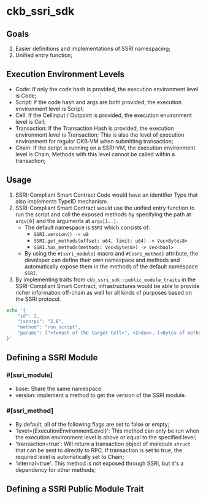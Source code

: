 # ckb_ssri_sdk

## Goals

1. Easier definitions and implementations of SSRI namespacing;
2. Unified entry function;

## Execution Environment Levels

- Code: If only the code hash is provided, the execution environment level is Code;
- Script: If the code hash and args are both provided, the execution environment level is Script;
- Cell: If the CellInput / Outpoint is provided, the execution environment level is Cell;
- Transaction: If the Transaction Hash is provided, the execution environment level is Transaction; This is also the level of execution environment for regular CKB-VM when submitting transaction;
- Chain: If the script is running on a SSRI-VM, the execution environment level is Chain; Methods with this level cannot be called within a transaction;

## Usage

1. SSRI-Compliant Smart Contract Code would have an identifier Type that also implements TypeID mechanism.
2. SSRI-Compliant Smart Contract would use the unified entry function to run the script and call the exposed methods by specifying the path at `argv[0]` and the arguments at `argv[1..]`.
    - The default namespace is `SSRI` which consists of:
        - `SSRI.version() -> u8`
        - `SSRI.get_methods(offset: u64, limit: u64) -> Vec<Bytes8>`
        - `SSRI.has_methods(methods: Vec<Bytes8>) -> Vec<bool>`
    - By using the `#[ssri_module]` macro and `#[ssri_method]` attribute, the developer can define their own namespace and methods and automatically expose them in the methods of the default namespace `SSRI`.
3. By implementing traits from `ckb_ssri_sdk::public_module_traits` in the SSRI-Compliant Smart Contract, infrastructures would be able to provide richer information off-chain as well for all kinds of purposes based on the SSRI protocol.


```sh
echo '{
    "id": 2,
    "jsonrpc": "2.0",
    "method": "run_script",
    "params": ["<TxHash of the target Cell>", <Index>, [<Bytes of methods path>, <...argv>]]
}'
```

## Defining a SSRI Module

### #[ssri_module]

- base: Share the same namespace
- version: implement a method to get the version of the SSRI module.

### #[ssri_method]

- By default, all of the following flags are set to false or empty;
- 'level={ExecutionEnvironmentLevel}': This method can only be run when the execution environment level is above or equal to the specified level;
- 'transaction=true': Will return a transaction object of molecule `struct` that can be sent to directly to RPC. If transaction is set to true, the required level is automatically set to Chain;
- 'internal=true': This method is not exposed through SSRI, but it's a dependency for other methods;

## Defining a SSRI Public Module Trait
